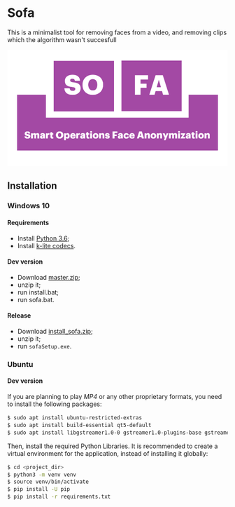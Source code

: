 # Sofa

This is a minimalist tool for removing faces from a video, and removing clips
which the algorithm wasn't succesfull

<p align="center">
  <img src="doc/static/img/tofu.png">
</p>


## Installation

### Windows 10

#### Requirements

* Install <a href="https://www.python.org/ftp/python/3.6.8/python-3.6.8-amd64.exe">Python 3.6</a>;
* Install <a href="https://codecguide.com/download_kl.htm">k-lite codecs</a>.


#### Dev version

* Download <a href="https://github.com/smartops-project/sofa/archive/master.zip">master.zip</a>;
* unzip it;
* run install.bat;
* run sofa.bat.

#### Release

* Download <a href="https://drive.google.com/drive/folders/1iG3_ZRW80emiX2nW6Gm-G3elYRg-bbkm?usp=sharing">install_sofa.zip</a>;
* unzip it;
* run `sofaSetup.exe`.

### Ubuntu

#### Dev version

If you are planning to play *MP4* or any other proprietary formats, you need
to install the following packages:

``` bash
$ sudo apt install ubuntu-restricted-extras
$ sudo apt install build-essential qt5-default
$ sudo apt install libgstreamer1.0-0 gstreamer1.0-plugins-base gstreamer1.0-plugins-good gstreamer1.0-plugins-bad gstreamer1.0-plugins-ugly gstreamer1.0-libav gstreamer1.0-doc gstreamer1.0-tools gstreamer1.0-x gstreamer1.0-alsa gstreamer1.0-gl gstreamer1.0-gtk3 gstreamer1.0-qt5 gstreamer1.0-pulseaudio
```

Then, install the required Python Libraries.
It is recommended to create a virtual environment for the application, instead
of installing it globally:

```bash
$ cd <project_dir>
$ python3 -m venv venv
$ source venv/bin/activate
$ pip install -U pip
$ pip install -r requirements.txt
```

